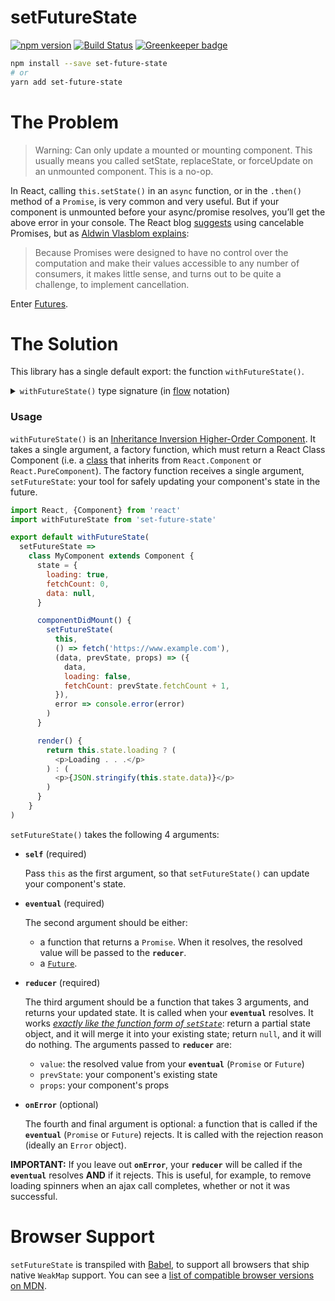 # setFutureState

[![npm version](https://badge.fury.io/js/set-future-state.svg)](https://www.npmjs.com/package/set-future-state)
[![Build Status](https://travis-ci.org/Leeds-eBooks/set-future-state.svg?branch=master)](https://travis-ci.org/Leeds-eBooks/set-future-state)
[![Greenkeeper badge](https://badges.greenkeeper.io/Leeds-eBooks/set-future-state.svg)](https://greenkeeper.io/)

```sh
npm install --save set-future-state
# or
yarn add set-future-state
```

# The Problem

> Warning: Can only update a mounted or mounting component. This usually means you called setState, replaceState, or forceUpdate on an unmounted component. This is a no-op.

In React, calling `this.setState()` in an `async` function, or in the `.then()` method of a `Promise`, is very common and very useful. But if your component is unmounted before your async/promise resolves, you’ll get the above error in your console. The React blog [suggests](https://reactjs.org/blog/2015/12/16/ismounted-antipattern.html) using cancelable Promises, but as [Aldwin Vlasblom explains](https://medium.com/@avaq/broken-promises-2ae92780f33):

> Because Promises were designed to have no control over the computation and make their values accessible to any number of consumers, it makes little sense, and turns out to be quite a challenge, to implement cancellation.

Enter [Futures](https://github.com/fluture-js/Fluture/wiki/Comparison-to-Promises).

# The Solution

This library has a single default export: the function `withFutureState()`.

<details>
<summary><code>withFutureState()</code> type signature (in <a href="https://flow.org/">flow</a> notation)</summary>

```js
type SetFutureState<P, S> = <E, V>(
  self: Component<P, S>,
  eventual: Future<E, V> | (() => Promise<V>),
  reducer: (value?: V, prevState: S, props: P) => $Shape<S> | null,
  onError?: (error: E) => *
) => void

declare export default function withFutureState<P, S>(
  factory: (setFutureState: SetFutureState<P, S>) => Class<Component<P, S>>
): Class<Component<P, S>>
```

</details>

### Usage

`withFutureState()` is an [Inheritance Inversion Higher-Order Component](https://medium.com/@franleplant/react-higher-order-components-in-depth-cf9032ee6c3e#5247). It takes a single argument, a factory function, which must return a React Class Component (i.e. a [class](https://developer.mozilla.org/en-US/docs/Web/JavaScript/Reference/Classes) that inherits from `React.Component` or `React.PureComponent`). The factory function receives a single argument, `setFutureState`: your tool for safely updating your component's state in the future.

```js
import React, {Component} from 'react'
import withFutureState from 'set-future-state'

export default withFutureState(
  setFutureState =>
    class MyComponent extends Component {
      state = {
        loading: true,
        fetchCount: 0,
        data: null,
      }

      componentDidMount() {
        setFutureState(
          this,
          () => fetch('https://www.example.com'),
          (data, prevState, props) => ({
            data,
            loading: false,
            fetchCount: prevState.fetchCount + 1,
          }),
          error => console.error(error)
        )
      }

      render() {
        return this.state.loading ? (
          <p>Loading . . .</p>
        ) : (
          <p>{JSON.stringify(this.state.data)}</p>
        )
      }
    }
)
```

`setFutureState()` takes the following 4 arguments:

- **`self`** (required)

  Pass `this` as the first argument, so that `setFutureState()` can update your component's state.

- **`eventual`** (required)

  The second argument should be either:

  - a function that returns a `Promise`. When it resolves, the resolved value will be passed to the **`reducer`**.
  - a [`Future`](https://github.com/fluture-js/Fluture).

- **`reducer`** (required)

  The third argument should be a function that takes 3 arguments, and returns your updated state. It is called when your **`eventual`** resolves. It works _[exactly like the function form of `setState`](https://reactjs.org/docs/react-component.html#setstate)_: return a partial state object, and it will merge it into your existing state; return `null`, and it will do nothing. The arguments passed to **`reducer`** are:

  - `value`: the resolved value from your **`eventual`** (`Promise` or `Future`)
  - `prevState`: your component's existing state
  - `props`: your component's props

- **`onError`** (optional)

  The fourth and final argument is optional: a function that is called if the **`eventual`** (`Promise` or `Future`) rejects. It is called with the rejection reason (ideally an `Error` object).

**IMPORTANT:** If you leave out **`onError`**, your **`reducer`** will be called if the **`eventual`** resolves **AND** if it rejects. This is useful, for example, to remove loading spinners when an ajax call completes, whether or not it was successful.

# Browser Support

`setFutureState` is transpiled with [Babel](https://babeljs.io/), to support all browsers that ship native `WeakMap` support. You can see a [list of compatible browser versions on MDN](https://developer.mozilla.org/en-US/docs/Web/JavaScript/Reference/Global_Objects/WeakMap#Browser_compatibility).
